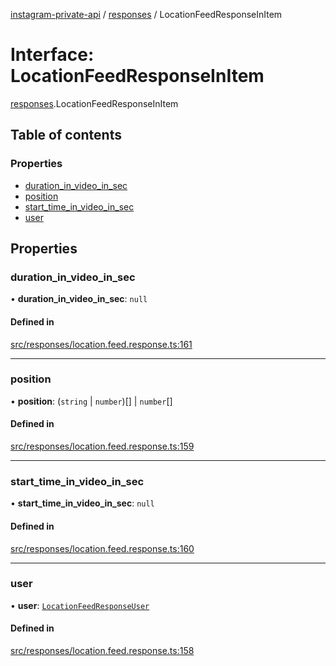 [instagram-private-api](../../README.md) / [responses](../../modules/responses.md) / LocationFeedResponseInItem

# Interface: LocationFeedResponseInItem

[responses](../../modules/responses.md).LocationFeedResponseInItem

## Table of contents

### Properties

- [duration\_in\_video\_in\_sec](LocationFeedResponseInItem.md#duration_in_video_in_sec)
- [position](LocationFeedResponseInItem.md#position)
- [start\_time\_in\_video\_in\_sec](LocationFeedResponseInItem.md#start_time_in_video_in_sec)
- [user](LocationFeedResponseInItem.md#user)

## Properties

### duration\_in\_video\_in\_sec

• **duration\_in\_video\_in\_sec**: ``null``

#### Defined in

[src/responses/location.feed.response.ts:161](https://github.com/Nerixyz/instagram-private-api/blob/4971f34/src/responses/location.feed.response.ts#L161)

___

### position

• **position**: (`string` \| `number`)[] \| `number`[]

#### Defined in

[src/responses/location.feed.response.ts:159](https://github.com/Nerixyz/instagram-private-api/blob/4971f34/src/responses/location.feed.response.ts#L159)

___

### start\_time\_in\_video\_in\_sec

• **start\_time\_in\_video\_in\_sec**: ``null``

#### Defined in

[src/responses/location.feed.response.ts:160](https://github.com/Nerixyz/instagram-private-api/blob/4971f34/src/responses/location.feed.response.ts#L160)

___

### user

• **user**: [`LocationFeedResponseUser`](LocationFeedResponseUser.md)

#### Defined in

[src/responses/location.feed.response.ts:158](https://github.com/Nerixyz/instagram-private-api/blob/4971f34/src/responses/location.feed.response.ts#L158)

